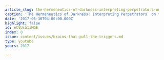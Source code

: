 ```yaml
---
article_slug: the-hermeneutics-of-darkness-interpreting-perpetrators-on-their-crimes
caption: 'The Hermeneutics of Darkness: Interpreting Perpetrators  on their Crimes'
date: '2017-05-10T04:00:00.000Z'
highlight: false
id: eCVUsb1iMGE
index: 0
issue: content/issues/brains-that-pull-the-triggers.md
type: youtube
years: 2017

---
```

